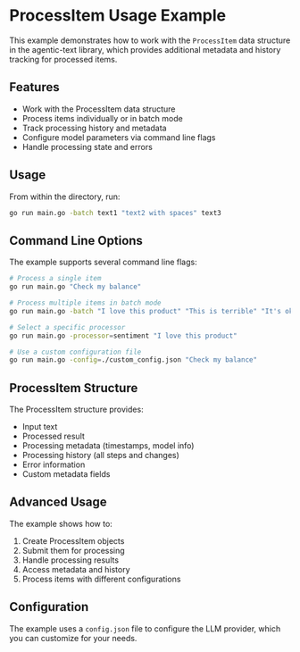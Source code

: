 # ProcessItem Usage Example

This example demonstrates how to work with the `ProcessItem` data structure in the agentic-text library, which provides additional metadata and history tracking for processed items.

## Features

- Work with the ProcessItem data structure
- Process items individually or in batch mode
- Track processing history and metadata
- Configure model parameters via command line flags
- Handle processing state and errors

## Usage

From within the directory, run:

```bash
go run main.go -batch text1 "text2 with spaces" text3
```

## Command Line Options

The example supports several command line flags:

```bash
# Process a single item
go run main.go "Check my balance"

# Process multiple items in batch mode
go run main.go -batch "I love this product" "This is terrible" "It's okay I guess"

# Select a specific processor
go run main.go -processor=sentiment "I love this product"

# Use a custom configuration file
go run main.go -config=./custom_config.json "Check my balance"
```

## ProcessItem Structure

The ProcessItem structure provides:
- Input text
- Processed result
- Processing metadata (timestamps, model info)
- Processing history (all steps and changes)
- Error information
- Custom metadata fields

## Advanced Usage

The example shows how to:
1. Create ProcessItem objects
2. Submit them for processing
3. Handle processing results
4. Access metadata and history
5. Process items with different configurations

## Configuration

The example uses a `config.json` file to configure the LLM provider, which you can customize for your needs. 